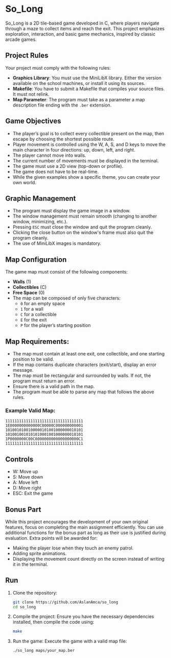 # So_Long

So_Long is a 2D tile-based game developed in C, where players navigate through a maze to collect items and reach the exit. This project emphasizes exploration, interaction, and basic game mechanics, inspired by classic arcade games.

## Project Rules

Your project must comply with the following rules:
- **Graphics Library**: You must use the MiniLibX library. Either the version available on the school machines, or install it using its sources.
- **Makefile**: You have to submit a Makefile that compiles your source files. It must not relink.
- **Map Parameter**: The program must take as a parameter a map description file ending with the `.ber` extension.

## Game Objectives

- The player’s goal is to collect every collectible present on the map, then escape by choosing the shortest possible route.
- Player movement is controlled using the W, A, S, and D keys to move the main character in four directions: up, down, left, and right.
- The player cannot move into walls.
- The current number of movements must be displayed in the terminal.
- The game must use a 2D view (top-down or profile).
- The game does not have to be real-time.
- While the given examples show a specific theme, you can create your own world.

## Graphic Management

- The program must display the game image in a window.
- The window management must remain smooth (changing to another window, minimizing, etc.).
- Pressing `ESC` must close the window and quit the program cleanly.
- Clicking the close button on the window's frame must also quit the program cleanly.
- The use of MiniLibX images is mandatory.

## Map Configuration

The game map must consist of the following components:
- **Walls** (1)
- **Collectibles** (C)
- **Free Space** (0)
- The map can be composed of only five characters:
  - `0` for an empty space
  - `1` for a wall
  - `C` for a collectible
  - `E` for the exit
  - `P` for the player’s starting position

## Map Requirements:
- The map must contain at least one exit, one collectible, and one starting position to be valid.
- If the map contains duplicate characters (exit/start), display an error message.
- The map must be rectangular and surrounded by walls. If not, the program must return an error.
- Ensure there is a valid path in the map.
- The program must be able to parse any map that follows the above rules.

### Example Valid Map:
```plaintext
1111111111111111111111111111111111
1E0000000000000C00000C000000000001
1010010100100000101001000000010101
1010010010101010001001000000010101
1P0000000C00C0000000000000000000C1
1111111111111111111111111111111111
```

## Controls
- W: Move up
- S: Move down
- A: Move left
- D: Move right
- ESC: Exit the game

## Bonus Part
While this project encourages the development of your own original features, focus on completing the main assignment efficiently. You can use additional functions for the bonus part as long as their use is justified during evaluation. Extra points will be awarded for:

- Making the player lose when they touch an enemy patrol.
- Adding sprite animations.
- Displaying the movement count directly on the screen instead of writing it in the terminal.

## Run

1. Clone the repository:
	```bash
	git clone https://github.com/AslanAmca/so_long
	cd so_long
	```

2. Compile the project: Ensure you have the necessary dependencies installed, then compile the code using:
	```bash
	make
	```
3. Run the game: Execute the game with a valid map file:
	```bash
	./so_long maps/your_map.ber
	```
